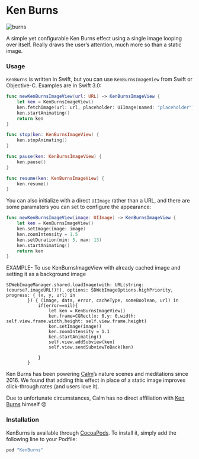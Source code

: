 # Ken Burns

![burns](KenBurns.gif)

A simple yet configurable Ken Burns effect using a single image looping over itself. Really draws the user’s attention, much more so than a static image.

### Usage

`KenBurns` is written in Swift, but you can use `KenBurnsImageView` from Swift or Objective-C.  Examples are in Swift 3.0:

```swift
func newKenBurnsImageView(url: URL) -> KenBurnsImageView {
    let ken = KenBurnsImageView()
    ken.fetchImage(url: url, placeholder: UIImage(named: "placeholder"))
    ken.startAnimating()
    return ken
}

func stop(ken: KenBurnsImageView) {
    ken.stopAnimating()
}

func pause(ken: KenBurnsImageView) {
    ken.pause()
}

func resume(ken: KenBurnsImageView) {
    ken.resume()
}
```

You can also initialize with a direct `UIImage` rather than a URL, and there are some paramaters you can set to configure the appearance:

```swift
func newKenBurnsImageView(image: UIImage) -> KenBurnsImageView {
    let ken = KenBurnsImageView()
    ken.setImage(image: image)
    ken.zoomIntensity = 1.5
    ken.setDuration(min: 5, max: 13)
    ken.startAnimating()
    return ken
}
```

EXAMPLE- To use KenBurnsImageView with already cached image and setting it as a background image 

```
SDWebImageManager.shared.loadImage(with: URL(string: (course?.imageURL!)!), options: SDWebImageOptions.highPriority, progress: { (x, y, url) in
        }) { (image, data, error, cacheType, someBoolean, url) in
            if(error==nil){
                let ken = KenBurnsImageView()
                ken.frame=CGRect(x: 0,y: 0,width: self.view.frame.width,height: self.view.frame.height)
                ken.setImage(image!)
                ken.zoomIntensity = 1.1
                ken.startAnimating()
                self.view.addSubview(ken)
                self.view.sendSubviewToBack(ken)
                
            }
        }
```

Ken Burns has been powering [Calm](http://www.calm.com/ios)’s nature scenes and meditations since 2016. We found that adding this effect in place of a static image improves click-through rates (and users love it).

Due to unfortunate circumstances, Calm has no direct affiliation with [Ken Burns](https://en.wikipedia.org/wiki/Ken_Burns) himself 😞

### Installation

KenBurns is available through [CocoaPods](http://cocoapods.org). To install it, simply add the following line to your Podfile:

```ruby
pod "KenBurns"
```
